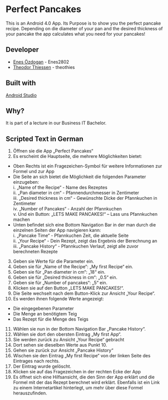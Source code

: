 # Perfect Pancakes

This is an Android 4.0 App. Its Purpose is to show you the perfect pancake recipe.
Depending on die diameter of your pan and the desired thickness of your pancake the app calculates what you need for your pancakes!

## Developer

* [Enes Özdogan](https://github.com/Enes2802) - Enes2802
* [Theodor Thiessen](https://github.com/theothies) - theothies

## Built with

[Android Studio](https://developer.android.com/studio)

## Why?

It is part of a lecture in our Business IT Bachelor.

## Scripted Text in German

1.	Öffnen sie die App „Perfect Pancakes“
2.	Es erscheint die Hauptseite, die mehrere Möglichkeiten bietet:
 *	Oben Rechts ist ein Fragezeichen-Symbol für weitere Informationen zur Formel und zur App
 *	Die Seite an sich bietet die Möglichkeit die folgenden Parameter einzugeben:  
    i.	„Name of the Recipe“ - Name des Rezeptes  
    ii.	„Pan diameter in cm“ - Pfannendurchmesser in Zentimeter  
    iii.	„Desired thickness in cm“ - Gewünschte Dicke der Pfannkuchen in Zentimeter  
    iv.	„Number of Pancakes“ - Anzahl der Pfannkuchen  
    v.	Und ein Button: „LETS MAKE PANCAKES!“ – Lass uns Pfannkuchen machen  
 *	Unten befindet sich eine Bottom Navigation Bar in der man durch die einzelnen Seiten der App navigieren kann:  
    i.	„Pancake Time“ - Pfannkuchen Zeit, die aktuelle Seite  
    ii.	„Your Recipe“ - Dein Rezept, zeigt das Ergebnis der Berechnung an   
    iii.	„Pancake History“ - Pfannkuchen Verlauf, zeigt alle zuvor berechneten Rezepte  
3.	Geben sie Werte für die Parameter ein.
4.	Geben sie für „Name of the Recipe“: „My first Recipe“ ein.
5.	Geben sie für „Pan diameter in cm“: „18“ ein.
6.	Geben sie für „Desired thickness in cm“: „0.5“ ein.
7.	Geben sie für „Number of pancakes“: „5“ ein.
8.	Klicken sie auf den Button „LETS MAKE PANCAKES!“.
9.	Die Seite wechselt nach dem Button-Klick zur Ansicht „Your Recipe“.
10.	Es werden ihnen folgende Werte angezeigt:
  *	Die eingegebenen Parameter
  *	Die Menge an benötigtem Teig
  *	Das Rezept für die Menge des Teigs
11.	Wählen sie nun in der Bottom Navigation Bar „Pancake History“.
12.	Wählen sie dort den obersten Eintrag „My first App“.
13.	Sie werden zurück zu Ansicht „Your Recipe“ gebracht
14.	Dort sehen sie dieselben Werte aus Punkt 10.
15.	Gehen sie zurück zur Ansicht „Pancake History“
16.	Wischen sie den Eintrag „My first Recipe“ von der linken Seite des Eintrages nach rechts.
17.	Der Eintrag wurde gelöscht.
18.	Klicken sie auf das Fragezeichen in der rechten Ecke der App
19.	Es öffnet sich eine Hilfsansicht, die den Sinn der App erklärt und die Formel mit der das Rezept berechnet wird erklärt. Ebenfalls ist ein Link zu einem Internetartikel hinterlegt, um mehr über diese Formel herauszufinden.
